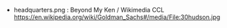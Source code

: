 - headquarters.png : Beyond My Ken / Wikimedia CCL https://en.wikipedia.org/wiki/Goldman_Sachs#/media/File:30hudson.jpg

